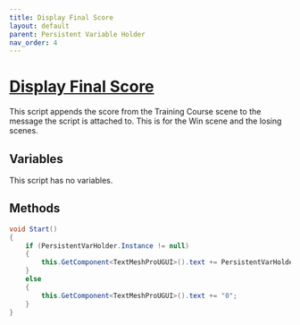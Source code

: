 ```yaml
---
title: Display Final Score
layout: default
parent: Persistent Variable Holder
nav_order: 4
---
```


# [Display Final Score](https://github.com/joshberger5/Temptare/blob/second/Assets/DisplayFinalScore.cs)
This script appends the score from the Training Course scene to the message the script is attached to. This is for the Win scene and the losing scenes.

## Variables
This script has no variables.

## Methods
```csharp
void Start()
{   
    if (PersistentVarHolder.Instance != null)
    {
        this.GetComponent<TextMeshProUGUI>().text += PersistentVarHolder.Instance.score.ToString();
    }
    else
    {
        this.GetComponent<TextMeshProUGUI>().text += "0";
    }
}
```

